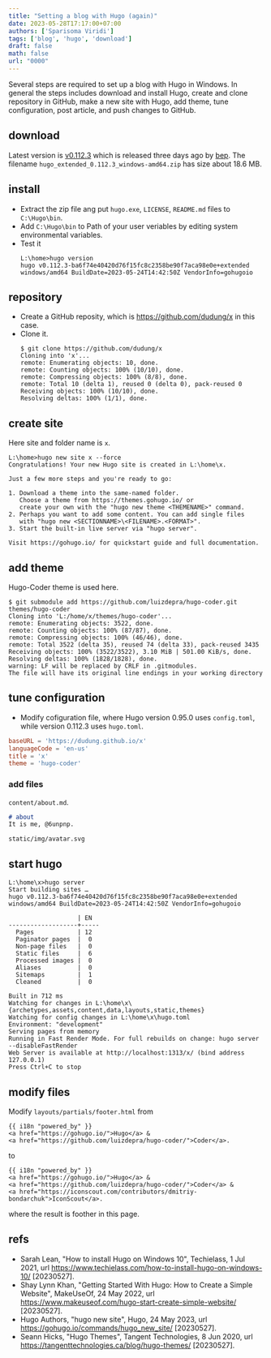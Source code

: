 ```yaml
---
title: "Setting a blog with Hugo (again)"
date: 2023-05-28T17:17:00+07:00
authors: ['Sparisoma Viridi']
tags: ['blog', 'hugo', 'download']
draft: false
math: false
url: "0000"
---
```

Several steps are required to set up a blog with Hugo in Windows. In general the steps includes download and install Hugo, create and clone repository in GitHub, make a new site with Hugo, add theme, tune configuration, post article, and push changes to GitHub.


## download
Latest version is [v0.112.3](https://github.com/gohugoio/hugo/releases/tag/v0.112.3) which is released three days ago by [bep](https://github.com/bep). The filename `hugo_extended_0.112.3_windows-amd64.zip` has size about 18.6 MB.


## install
+ Extract the zip file ang put `hugo.exe`, `LICENSE`, `README.md` files to `C:\Hugo\bin`.
+ Add `C:\Hugo\bin` to Path of your user veriables by editing system environmental variables.
+ Test it
  ```shell
  L:\home>hugo version
  hugo v0.112.3-ba6f74e40420d76f15fc8c2358be90f7aca98e0e+extended windows/amd64 BuildDate=2023-05-24T14:42:50Z VendorInfo=gohugoio
  ```

## repository
+ Create a GitHub reposity, which is https://github.com/dudung/x in this case.
+ Clone it.
  ```shell
  $ git clone https://github.com/dudung/x
  Cloning into 'x'...
  remote: Enumerating objects: 10, done.
  remote: Counting objects: 100% (10/10), done.
  remote: Compressing objects: 100% (8/8), done.
  remote: Total 10 (delta 1), reused 0 (delta 0), pack-reused 0
  Receiving objects: 100% (10/10), done.
  Resolving deltas: 100% (1/1), done.
  ```

## create site
Here site and folder name is `x`.
  ```
  L:\home>hugo new site x --force
  Congratulations! Your new Hugo site is created in L:\home\x.

  Just a few more steps and you're ready to go:

  1. Download a theme into the same-named folder.
     Choose a theme from https://themes.gohugo.io/ or
     create your own with the "hugo new theme <THEMENAME>" command.
  2. Perhaps you want to add some content. You can add single files
     with "hugo new <SECTIONNAME>\<FILENAME>.<FORMAT>".
  3. Start the built-in live server via "hugo server".

  Visit https://gohugo.io/ for quickstart guide and full documentation.
  ```

## add theme
Hugo-Coder theme is used here.
```
$ git submodule add https://github.com/luizdepra/hugo-coder.git themes/hugo-coder
Cloning into 'L:/home/x/themes/hugo-coder'...
remote: Enumerating objects: 3522, done.
remote: Counting objects: 100% (87/87), done.
remote: Compressing objects: 100% (46/46), done.
remote: Total 3522 (delta 35), reused 74 (delta 33), pack-reused 3435
Receiving objects: 100% (3522/3522), 3.10 MiB | 501.00 KiB/s, done.
Resolving deltas: 100% (1828/1828), done.
warning: LF will be replaced by CRLF in .gitmodules.
The file will have its original line endings in your working directory
```


## tune configuration
+ Modify cofiguration file, where Hugo version 0.95.0 uses `config.toml`, while version 0.112.3 uses `hugo.toml`.

```toml
baseURL = 'https://dudung.github.io/x'
languageCode = 'en-us'
title = 'x'
theme = 'hugo-coder'
```


### add files
`content/about.md`.
```md
# about
It is me, @6unpnp.
```

`static/img/avatar.svg`


## start hugo
```
L:\home\x>hugo server
Start building sites …
hugo v0.112.3-ba6f74e40420d76f15fc8c2358be90f7aca98e0e+extended windows/amd64 BuildDate=2023-05-24T14:42:50Z VendorInfo=gohugoio

                   | EN
-------------------+-----
  Pages            | 12
  Paginator pages  |  0
  Non-page files   |  0
  Static files     |  6
  Processed images |  0
  Aliases          |  0
  Sitemaps         |  1
  Cleaned          |  0

Built in 712 ms
Watching for changes in L:\home\x\{archetypes,assets,content,data,layouts,static,themes}
Watching for config changes in L:\home\x\hugo.toml
Environment: "development"
Serving pages from memory
Running in Fast Render Mode. For full rebuilds on change: hugo server --disableFastRender
Web Server is available at http://localhost:1313/x/ (bind address 127.0.0.1)
Press Ctrl+C to stop
```

## modify files
Modify `layouts/partials/footer.html` from
```
{{ i18n "powered_by" }}
<a href="https://gohugo.io/">Hugo</a> &
<a href="https://github.com/luizdepra/hugo-coder/">Coder</a>.
```
to
```
{{ i18n "powered_by" }}
<a href="https://gohugo.io/">Hugo</a> &
<a href="https://github.com/luizdepra/hugo-coder/">Coder</a> &
<a href="https://iconscout.com/contributors/dmitriy-bondarchuk">IconScout</a>.
```
where the result is foother in this page.


## refs
+ Sarah Lean, "How to install Hugo on Windows 10", Techielass, 1 Jul 2021, url https://www.techielass.com/how-to-install-hugo-on-windows-10/ [20230527].
+ Shay Lynn Khan, "Getting Started With Hugo: How to Create a Simple Website", MakeUseOf, 24 May 2022, url https://www.makeuseof.com/hugo-start-create-simple-website/ [20230527].
+ Hugo Authors, "hugo new site", Hugo, 24 May 2023, url https://gohugo.io/commands/hugo_new_site/ [20230527].
+ Seann Hicks, "Hugo Themes", Tangent Technologies, 8 Jun 2020, url https://tangenttechnologies.ca/blog/hugo-themes/ [20230527].
